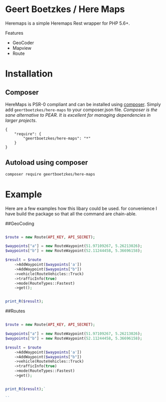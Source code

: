 # Geert Boetzkes / Here Maps

Heremaps is a simple Heremaps Rest wrapper for PHP 5.6+. 

Features

 - GeoCoder
 - Mapview
 - Route
 
# Installation

## Composer

HereMaps is PSR-0 compliant and can be installed using [composer](http://getcomposer.org/).  Simply add `geertboetzkes/here-maps` to your composer.json file.  _Composer is the sane alternative to PEAR.  It is excellent for managing dependencies in larger projects_.

    {
        "require": {
            "geertboetzkes/here-maps": "*"
        }
    }

## Autoload using composer

```bash
composer require geertboetzkes/here-maps

```



# Example
Here are a few examples how this libary could be used.
for convenience I have build the package so that all the command are chain-able.

##GeoCoding

```php

$route = new Route(API_KEY, API_SECRET);

$waypoints["a"] = new RouteWaypoint(51.97109267, 5.26213026);
$waypoints["b"] = new RouteWaypoint(52.11244458, 5.36696158);

$result = $route
    ->AddWaypoint($waypoints['a'])
    ->AddWaypoint($waypoints["b"])
    ->vehicle(RouteVehicles::Truck)
    ->trafficInfo(true)
    ->mode(RouteTypes::Fastest)
    ->get();


print_R($result);
```

##Routes

```php

$route = new Route(API_KEY, API_SECRET);

$waypoints["a"] = new RouteWaypoint(51.97109267, 5.26213026);
$waypoints["b"] = new RouteWaypoint(52.11244458, 5.36696158);

$result = $route
    ->AddWaypoint($waypoints['a'])
    ->AddWaypoint($waypoints["b"])
    ->vehicle(RouteVehicles::Truck)
    ->trafficInfo(true)
    ->mode(RouteTypes::Fastest)
    ->get();


print_R($result);`

``
